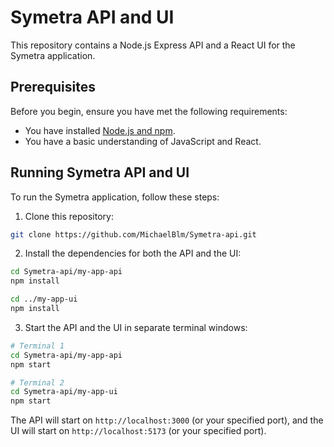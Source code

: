 # Symetra API and UI

This repository contains a Node.js Express API and a React UI for the Symetra application.

## Prerequisites

Before you begin, ensure you have met the following requirements:

- You have installed [Node.js and npm](https://nodejs.org/en/download/).
- You have a basic understanding of JavaScript and React.

## Running Symetra API and UI

To run the Symetra application, follow these steps:

1. Clone this repository:

```bash
git clone https://github.com/MichaelBlm/Symetra-api.git
```

2. Install the dependencies for both the API and the UI:

```bash
cd Symetra-api/my-app-api
npm install

cd ../my-app-ui
npm install
```

3. Start the API and the UI in separate terminal windows:

```bash
# Terminal 1
cd Symetra-api/my-app-api
npm start

# Terminal 2
cd Symetra-api/my-app-ui
npm start
```

The API will start on `http://localhost:3000` (or your specified port), and the UI will start on `http://localhost:5173` (or your specified port).



